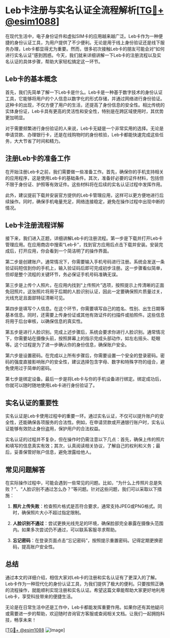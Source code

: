 # Leb卡注册与实名认证全流程解析[[TG💪+ @esim1088](https://t.me/s/esim1088)]

在现代生活中，电子身份证件和虚拟SIM卡的应用越来越广泛。Leb卡作为一种便捷的身份认证工具，为用户提供了不少便利。无论是用于线上身份验证还是线下服务办理，Leb卡都显得尤为重要。然而，很多初次接触Leb卡的朋友可能会对“如何进行实名认证”感到困惑。今天，我们就来详细讲解一下Leb卡的注册流程以及实名认证的具体步骤，帮助大家轻松搞定这一环节。

## Leb卡的基本概念

首先，我们先简单了解一下Leb卡是什么。Leb卡是一种基于数字技术的身份认证工具，它能够将用户的个人信息以数字化的形式存储，并通过网络进行身份验证。这种卡的出现，不仅方便了用户的生活，还提高了身份信息的安全性。相比传统的实体身份证，Leb卡具有更高的灵活性和安全性，特别是在跨区域使用时，其优势更加明显。

对于需要频繁进行身份验证的人来说，Leb卡无疑是一个非常实用的选择。无论是申请贷款、办理银行卡，还是在线购物时的身份核验，Leb卡都能快速完成这些任务，大大节省了时间和精力。

## 注册Leb卡的准备工作

在开始注册Leb卡之前，我们需要做一些准备工作。首先，确保你的手机支持相关的应用程序，这是使用Leb卡的基础条件。其次，准备好必要的证件材料，包括但不限于身份证、护照等有效证件。这些材料将在后续的实名认证过程中发挥作用。

此外，建议提前下载并安装官方提供的Leb卡管理应用，这样可以更方便地进行后续操作。同时，确保手机电量充足，网络连接稳定，避免在操作过程中出现中断的情况。

## Leb卡注册流程详解

接下来，我们进入正题，详细讲解Leb卡的注册流程。第一步是下载并打开Leb卡管理应用。在应用商店中搜索“Leb卡”，找到官方应用后点击下载并安装。安装完成后，打开应用，你会看到一个简洁明了的操作界面。

第二步是创建账户。通常情况下，你需要输入手机号码进行注册。系统会发送一条验证码短信到你的手机上，输入验证码后即可完成初步注册。这一步骤看似简单，但却是整个流程的关键环节，务必保证手机号码准确无误。

第三步是上传个人照片。在应用内找到“上传照片”选项，按照提示上传清晰的正面免冠照片。这张照片将用于后期的人脸识别认证，因此一定要确保照片质量过关，光线充足且面部特征清晰可见。

第四步是填写个人信息。在这个环节，你需要填写自己的姓名、性别、出生日期等基本信息。同时，还需要上传身份证或其他有效证件的扫描件或拍照件。这些信息将用于后台审核，以确保信息的真实性。

第五步是进行人脸识别。完成上述步骤后，系统会要求你进行人脸识别。通常情况下，你需要站在摄像头前，按照屏幕上的指示完成头部动作，如左右摇头、眨眼等。这个过程是为了进一步确认你的身份信息，确保账户安全。

第六步是设置密码。在完成以上所有步骤后，你需要设置一个安全的登录密码。密码的强度直接影响账户的安全性，建议选择包含字母、数字和特殊字符的组合，避免使用过于简单的密码。

第七步是绑定设备。最后一步是将Leb卡与你的手机设备进行绑定。绑定成功后，你就可以随时随地使用Leb卡进行身份验证了。

## 实名认证的重要性

实名认证是Leb卡使用过程中的重要一环。通过实名认证，不仅可以提升账户的安全性，还能确保各项服务的合法性。例如，在申请贷款或开通银行账户时，实名认证能够有效防止身份盗用，保护用户的合法权益。

实名认证的过程并不复杂，但在操作时仍需注意以下几点：首先，确保上传的照片和填写的信息真实有效；其次，认真阅读相关协议，了解自己的权利和义务；最后，妥善保管好账户信息，避免泄露给他人。

## 常见问题解答

在实际操作过程中，可能会遇到一些常见的问题。比如，“为什么上传照片总是失败？”、“人脸识别不通过怎么办？”等问题。针对这些问题，我们可以采取以下措施：

1. **照片上传失败**：检查照片格式是否符合要求，通常支持JPEG或PNG格式。同时，确保照片大小不超过指定限制。
   
2. **人脸识别不通过**：尝试更换光线充足的环境，确保脸部完全暴露在摄像头范围内。如果多次尝试仍不通过，可以联系客服寻求帮助。

3. **忘记密码**：在登录页面点击“忘记密码”，按照提示重置密码。记得定期更换密码，提高账户安全性。

## 总结

通过本文的详细介绍，相信大家对Leb卡的注册和实名认证有了更深入的了解。Leb卡作为一种现代化的身份认证工具，为我们提供了极大的便利。只要按照正确的流程操作，就能顺利实现注册和实名认证。希望这篇文章能帮助大家更好地利用Leb卡，享受科技带来的便捷生活。

无论是在日常生活中还是工作中，Leb卡都能发挥重要作用。如果你还有其他疑问或需要进一步的帮助，欢迎随时咨询官方客服或查阅相关文档。让我们一起拥抱科技，畅享未来！

[[TG💪+ @esim1088](https://t.me/s/esim1088) ![Image](https://i.postimg.cc/4NQfJmqS/Snipaste-2025-05-13-00-14-12.png)]